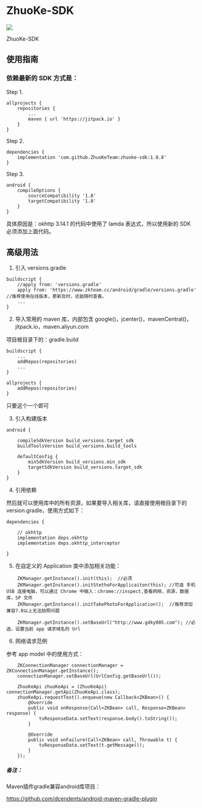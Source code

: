 # ZhuoKe-SDK

[![](https://jitpack.io/v/ZhuoKeTeam/zhuoke-sdk.svg)](https://jitpack.io/#ZhuoKeTeam/zhuoke-sdk)

ZhuoKe-SDK

## 使用指南

### 依赖最新的 SDK 方式是：

Step 1.
```
allprojects {
    repositories {
        ...
        maven { url 'https://jitpack.io' }
    }
}
```

Step 2. 
```
dependencies {
    implementation 'com.github.ZhuoKeTeam:zhuoke-sdk:1.0.8'
}
```

Step 3.
```
android {
    compileOptions {
        sourceCompatibility '1.8'
        targetCompatibility '1.8'
    }
}
```

具体原因是：okhttp 3.14.1 的代码中使用了 lamda 表达式，所以使用新的 SDK 必须添加上面代码。



## 高级用法

1. 引入 versions.gradle

```
buildscript {
    //apply from: 'versions.gradle'
    apply from: 'https://www.zkteam.cc/android/gradle/versions.gradle' //推荐使用在线版本，更新及时，还能随时查看。
    ...
}
```

2. 导入常用的 maven 库，内部包含 google()，jcenter()，mavenCentral()，jitpack.io，maven.aliyun.com

项目根目录下的：gradle.build
```
buildscript {
    ...
    addRepos(repositories)
    ...
}
```

```
allprojects {
    addRepos(repositories)
}
```

只要这个一个即可

3. 引入构建版本

```
android {

    compileSdkVersion build_versions.target_sdk
    buildToolsVersion build_versions.build_tools
    
    defaultConfig {
        minSdkVersion build_versions.min_sdk
        targetSdkVersion build_versions.target_sdk
    }
}
```

4. 引用依赖

然后就可以使用库中的所有资源，如果要导入相关库，请直接使用根目录下的 version.gradle，使用方式如下：

```
dependencies {

    // okhttp
    implementation deps.okhttp
    implementation deps.okhttp_interceptor
    
}
```

5. 在自定义的 Application 类中添加相关功能：

```
    ZKManager.getInstance().init(this);  //必须
    ZKManager.getInstance().initStethoForApplicaiton(this); //可选 手机 USB 连接电脑，可以通过 Chrome 中输入：chrome://inspect,查看网络，资源，数据库，SP 文件
    ZKManager.getInstance().initTakePhotoForApplication();  //推荐添加 兼容7.0以上无法拍照问题

    ZKManager.getInstance().setBaseUrl("http://www.gdky005.com"); //必选，设置当前 app 请求域名的 Url
```

6. 网络请求范例

参考 app  model 中的使用方式：

```
    ZKConnectionManager connectionManager = ZKConnectionManager.getInstance();
    connectionManager.setBaseUrl(UrlConfig.getBaseUrl());
    
    ZhuoKeApi zhuoKeApi = (ZhuoKeApi) connectionManager.getApi(ZhuoKeApi.class);
    zhuoKeApi.requestTest().enqueue(new Callback<ZKBean>() {
        @Override
        public void onResponse(Call<ZKBean> call, Response<ZKBean> response) {
            tvResponseData.setText(response.body().toString());
        }
    
        @Override
        public void onFailure(Call<ZKBean> call, Throwable t) {
            tvResponseData.setText(t.getMessage());
        }
    });
```

##### 备注：
Maven插件gradle兼容android库项目：

https://github.com/dcendents/android-maven-gradle-plugin